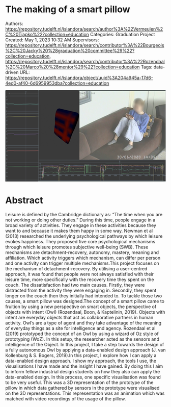 # The making of a smart pillow

Authors: https://repository.tudelft.nl/islandora/search/author%3A%22Vermeulen%2C%20Tjapko%22?collection=education
Categories: Graduation Project
Created: May 1, 2023 10:32 AM
Supervisors: https://repository.tudelft.nl/islandora/search/contributor%3A%22Bourgeois%2C%20Jacky%20%28graduation%20committee%29%22?collection=education, https://repository.tudelft.nl/islandora/search/contributor%3A%22Rozendaal%2C%20Marco%20%28mentor%29%22?collection=education
Tags: data-driven
URL: https://repository.tudelft.nl/islandora/object/uuid%3A204a945a-17d6-4ed0-af40-6d6959953dba?collection=education

![Animation-with-the-video.png](Animation-with-the-video.png)

# Abstract

Leisure is defined by the Cambridge dictionary as: “The time when you are not working or doing other duties.” During this time, people engage in a broad variety of activities. They engage in these activities because they want to and because it makes them happy in some way. Newman et al (2013) researched the underlying psychological pathways by which leisure evokes happiness. They proposed five core psychological mechanisms through which leisure promotes subjective well-being (SWB). These mechanisms are detachment-recovery, autonomy, mastery, meaning and affiliation. Which activity triggers which mechanism, can differ per person and one activity can trigger multiple mechanisms.This project focuses on the mechanism of detachment-recovery. By utilising a user-centred approach, it was found that people were not always satisfied with their leisure time, more specifically with the recovery time they spent on the couch. The dissatisfaction had two main causes. Firstly, they were distracted from the activity they were engaging in. Secondly, they spent longer on the couch then they initially had intended to. To tackle those two causes, a smart pillow was designed.The concept of a smart pillow came to fruition by using a new perspective on smart objects, the perspective of objects with intent (OwI) (Rozendaal, Boon, & Kaptelinin, 2019). Objects with intent are everyday objects that act as collaborative partners in human activity. OwI’s are a type of agent and they take advantage of the meaning of everyday things as a site for intelligence and agency. Rozendaal et al (2019) prototyped the concept of an OwI by using a wizard of Oz style of prototyping (WoZ). In this setup, the researcher acted as the sensors and intelligence of the Object. In this project, I take a step towards the design of a fully autonomous OwI by applying a data-enabled design approach (J. van Kollenburg & S. Bogers, 2019).In this project, I explore how I can apply a data-enabled design approach. I show my approach, the tools I use, the visualisations I have made and the insight I have gained. By doing this I aim to inform fellow industrial design students on how they also can apply the data-enabled design. In this process, one specific visualisation was found to be very useful. This was a 3D representation of the prototype of the pillow in which data gathered by sensors in the prototype were visualised on the 3D representations. This representation was an animation which was matched with video recordings of the usage of the pillow.
